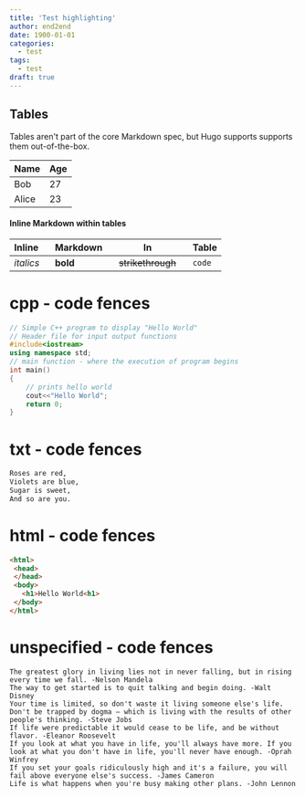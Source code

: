 ```yaml
---
title: 'Test highlighting'
author: end2end
date: 1900-01-01
categories:
  - test
tags:
  - test
draft: true
---
```


## Tables

Tables aren't part of the core Markdown spec, but Hugo supports supports them out-of-the-box.

   Name | Age
--------|------
    Bob | 27
  Alice | 23


#### Inline Markdown within tables

| Inline&nbsp;&nbsp;&nbsp;     | Markdown&nbsp;&nbsp;&nbsp;  | In&nbsp;&nbsp;&nbsp;                | Table      |
| ---------- | --------- | ----------------- | ---------- |
| *italics*  | **bold**  | ~~strikethrough~~&nbsp;&nbsp;&nbsp; | `code`     |


# cpp - code fences
```cpp
// Simple C++ program to display "Hello World"
// Header file for input output functions
#include<iostream>
using namespace std;
// main function - where the execution of program begins
int main()
{
    // prints hello world
    cout<<"Hello World";
    return 0;
}
```

# txt - code fences
```txt
Roses are red,
Violets are blue,
Sugar is sweet,
And so are you.
```

# html - code fences
```html
<html>
 <head>
 </head>
 <body>
   <h1>Hello World<h1>
 </body>
</html>
```

# unspecified - code fences
```
The greatest glory in living lies not in never falling, but in rising every time we fall. -Nelson Mandela
The way to get started is to quit talking and begin doing. -Walt Disney
Your time is limited, so don't waste it living someone else's life. Don't be trapped by dogma – which is living with the results of other people's thinking. -Steve Jobs
If life were predictable it would cease to be life, and be without flavor. -Eleanor Roosevelt
If you look at what you have in life, you'll always have more. If you look at what you don't have in life, you'll never have enough. -Oprah Winfrey
If you set your goals ridiculously high and it's a failure, you will fail above everyone else's success. -James Cameron
Life is what happens when you're busy making other plans. -John Lennon
```

